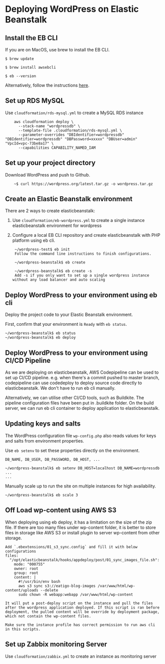 # Deploying WordPress on Elastic Beanstalk

## Install the EB CLI

If you are on MacOS, use brew to install the EB CLI.

```Shell
$ brew update
```
```Shell
$ brew install awsebcli
```
```Shell
$ eb --version
```

Alternatively, follow the instructions [here](http://docs.aws.amazon.com/elasticbeanstalk/latest/dg/eb-cli3-install.html).

## Set up RDS MySQL

Use `cloudformation/rds-mysql.yml` to create a MySQL RDS instance

        aws cloudformation deploy \
          --stack-name "wordpressdb" \
          --template-file .cloudformation/rds-mysql.yml \
          --parameter-overrides "DBIdentifier=wordpressdb" "DBIdentifier=wordpressdb" "DBPassword=xxxxx" "DBUser=admin" "VpcId=vpc-73be8a17" \
          --capabilities CAPABILITY_NAMED_IAM

## Set up your project directory

Download WordPress and push to Github.

        ~$ curl https://wordpress.org/latest.tar.gz -o wordpress.tar.gz

## Create an Elastic Beanstalk environment

There are 2 ways to create elasticbeanstalk:

1. Use `cloudformation/eb-wordpress.yml` to create a single instance elasticbeanstalk environment for wordpress

2. Configure a local EB CLI repository and create elasticbeanstalk with PHP platform using eb cli.

        ~/wordpress-test$ eb init
        Follow the command line instructions to finish configurations.

        ~/wordpress-beanstalk$ eb create

        ~/wordpress-beanstalk$ eb create -s  
        Add -s if you only want to set up a single wordpress instance without any load balancer and auto scaling

## Deploy WordPress to your environment using eb cli
Deploy the project code to your Elastic Beanstalk environment.

First, confirm that your environment is `Ready` with `eb status`.

```Shell
~/wordpress-beanstalk$ eb status
~/wordpress-beanstalk$ eb deploy
```

## Deploy WordPress to your environment using CI/CD Pipeline

As we are deploying on elasticbeanstalk, AWS Codepipeline can be used to set up CI/CD pipeline. e.g. when there's a commit pushed to master branch, codepipeline can use codedeploy to deploy source code directly to elasticbeanstalk. We don't have to run eb cli manually.

Alternatively, we can utilise other CI/CD tools, such as Buildkite. The pipeline configuration files have been put in .buildkite folder. On the build server, we can run eb cli container to deploy application to elasticbeanstalk.

## Updating keys and salts

The WordPress configuration file `wp-config.php` also reads values for keys and salts from environment properties.

Use `eb setenv` to set these properties directly on the environment.

    DB_NAME, DB_USER, DB_PASSWORD, DB_HOST, ...

```Shell
~/wordpress-beanstalk$ eb setenv DB_HOST=localhost DB_NAME=wordpressdb  ...
...
```

Manually scale up to run the site on multiple instances for high availability.
```Shell
~/wordpress-beanstalk$ eb scale 3
```
## Off Load wp-content using AWS S3

When deploying using eb deploy, it has a limitation on the size of the zip file. If there are too many files under wp-content folder, it is better to store files in storage like AWS S3 or install plugin to server wp-content from other storage.

    Add `.ebextensions/01_s3_sync.config` and fill it with below configurations
    files:
      "/opt/elasticbeanstalk/hooks/appdeploy/post/01_sync_images_file.sh":
        mode: "000755"
        owner: root
        group: root
        content: |
          #!/usr/bin/env bash
          aws s3 sync s3://eatigo-blog-images /var/www/html/wp-content/uploads --delete
          sudo chown -R webapp:webapp /var/www/html/wp-content

    It will put a post-deploy script on the instance and pull the files after the wordpress application deployed. If this script is ran before deployment, the pulled content will be override by deployment package, which not contain the wp-content files.

    Make sure the instance profile has correct permission to run aws cli in this scripts.

## Set up Zabbix monitoring Server

Use `cloudformation/zabbix.yml` to create an instance as monitoring server 
